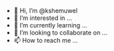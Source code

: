 - 👋 Hi, I’m @kshemuwel
- 👀 I’m interested in ...
- 🌱 I’m currently learning ...
- 💞️ I’m looking to collaborate on ...
- 📫 How to reach me ...

<!---
kshemuwel/kshemuwel is a ✨ special ✨ repository because its `README.md` (this file) appears on your GitHub profile.
You can click the Preview link to take a look at your changes.
--->
